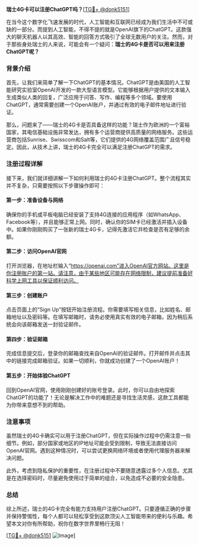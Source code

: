 **瑞士4G卡可以注册ChatGPT吗？**[[TG💪+ @donk5151](https://t.me/s/donk5151)]

在当今这个数字化飞速发展的时代，人工智能和互联网已经成为我们生活中不可或缺的一部分。而提到人工智能，不得不提的就是OpenAI旗下的ChatGPT。这款强大的聊天机器人以其高效、智能的回答方式吸引了全球无数用户的关注。然而，对于那些身处瑞士的人来说，可能会有一个疑问：**瑞士的4G卡是否可以用来注册ChatGPT呢？**

### 背景介绍

首先，让我们来简单了解一下ChatGPT的基本情况。ChatGPT是由美国的人工智能研究实验室OpenAI开发的一款大型语言模型。它能够根据用户提供的文本输入生成类似人类的回复，广泛应用于问答、写作、编程等多个领域。要使用ChatGPT，通常需要创建一个OpenAI账户，并通过有效的电子邮件地址进行验证。

那么，问题来了——瑞士的4G卡是否具备这样的功能？瑞士作为欧洲的一个富裕国家，其电信基础设施非常发达，拥有多个运营商提供高质量的网络服务。这些运营商包括Sunrise、Swisscom和Salt等，它们提供的4G网络覆盖范围广且信号稳定。因此，从技术上讲，瑞士的4G卡完全可以满足注册ChatGPT的需求。

### 注册过程详解

接下来，我们就详细讲解一下如何利用瑞士的4G卡注册ChatGPT。整个流程其实并不复杂，只需要按照以下步骤操作即可：

#### 第一步：准备设备与网络

确保你的手机或平板电脑已经安装了支持4G连接的应用程序（如WhatsApp、Facebook等），并且能够正常上网。同时，确认你的SIM卡已经激活并插入设备中。如果你刚刚购买了一张新的瑞士4G卡，记得先激活它并检查是否有足够的余额。

#### 第二步：访问OpenAI官网

打开浏览器，在地址栏输入“https://openai.com”进入OpenAI官方网站。这里是你注册账户的第一站。请注意，由于某些地区可能存在网络限制，建议提前准备好科学上网工具以保证顺利访问。

#### 第三步：创建账户

点击页面上的“Sign Up”按钮开始注册流程。你需要填写相关信息，比如姓名、邮箱地址以及密码等。在填写邮箱时，请务必使用真实有效的电子邮箱，因为稍后系统会向该邮箱发送一封验证邮件。

#### 第四步：验证邮箱

完成信息提交后，登录你的邮箱查找来自OpenAI的验证邮件。打开邮件并点击其中的链接完成邮箱验证。如果一切顺利，你就成功创建了一个OpenAI账户！

#### 第五步：开始体验ChatGPT

回到OpenAI官网，使用刚刚创建好的账号登录。此时，你可以自由地探索ChatGPT的功能了！无论是解决工作中的难题还是寻找生活灵感，这款工具都能为你带来意想不到的帮助。

### 注意事项

虽然瑞士的4G卡确实可以用于注册ChatGPT，但在实际操作过程中仍需注意一些细节。例如，部分国家或地区的IP地址可能会受到限制，导致无法直接访问OpenAI官网。遇到这种情况时，可以尝试更换网络环境或者使用代理服务器来解决问题。

此外，考虑到隐私保护的重要性，在注册过程中不要随意透露过多个人信息。尤其是在选择密码时，尽量避免使用过于简单的组合，以免造成不必要的安全隐患。

### 总结

综上所述，瑞士的4G卡完全有能力支持用户注册ChatGPT。只要遵循正确的步骤并保持警惕性，每个人都可以轻松享受到这款顶尖人工智能带来的便利与乐趣。希望本文对你有所帮助，祝你在数字世界里畅行无阻！

[[TG💪+ @donk5151](https://t.me/s/donk5151) ![Image](https://i.postimg.cc/rwNCRYN7/Snipaste-2025-04-30-17-27-05.png)]